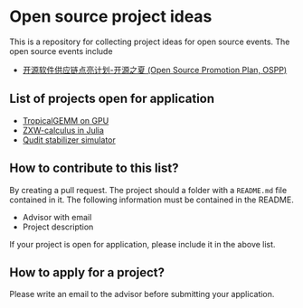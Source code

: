 # Open source project ideas

This is a repository for collecting project ideas for open source events. The open source events include
* [开源软件供应链点亮计划-开源之夏 (Open Source Promotion Plan, OSPP)](https://summer-ospp.ac.cn/)

## List of projects open for application
* [TropicalGEMM on GPU](tropicalgpu)
* [ZXW-calculus in Julia](zx-calculus)
* [Qudit stabilizer simulator](qudit-stabilizer)

## How to contribute to this list?
By creating a pull request.
The project should a folder with a `README.md` file contained in it. The following information must be contained in the README.
* Advisor with email
* Project description

If your project is open for application, please include it in the above list.

## How to apply for a project?
Please write an email to the advisor before submitting your application.
